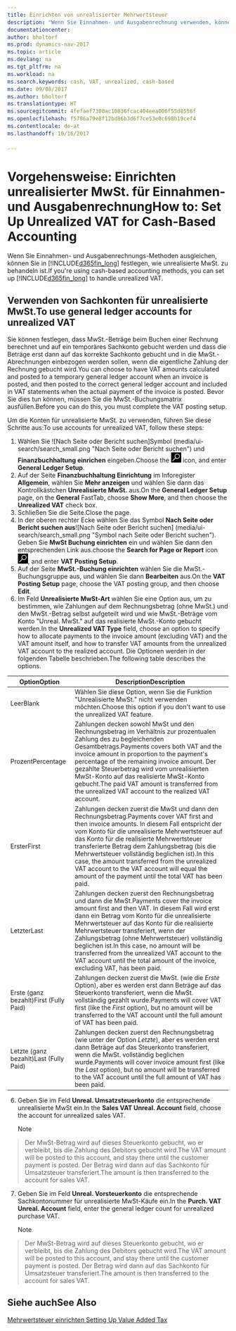 ```yaml
---
title: Einrichten von unrealisierter Mehrwertsteuer
description: "Wenn Sie Einnahmen- und Ausgabenrechnung verwenden, können Sie angeben, wie Sie unrealisierte MwSt. für Verkäufe und Einkäufe behandeln möchten."
documentationcenter: 
author: bholtorf
ms.prod: dynamics-nav-2017
ms.topic: article
ms.devlang: na
ms.tgt_pltfrm: na
ms.workload: na
ms.search.keywords: cash, VAT, unrealized, cash-based
ms.date: 09/08/2017
ms.author: bholtorf
ms.translationtype: HT
ms.sourcegitcommit: 4fefaef7380ac10836fcac404eea006f55d8556f
ms.openlocfilehash: f5786a79e8f12bd86b3d6f7ce53e0c698b19cef4
ms.contentlocale: de-at
ms.lasthandoff: 10/16/2017

---
```


# <a name="how-to-set-up-unrealized-vat-for-cash-based-accounting"></a><span data-ttu-id="2c531-103">Vorgehensweise: Einrichten unrealisierter MwSt. für Einnahmen- und Ausgabenrechnung</span><span class="sxs-lookup"><span data-stu-id="2c531-103">How to: Set Up Unrealized VAT for Cash-Based Accounting</span></span>
<span data-ttu-id="2c531-104">Wenn Sie Einnahmen- und Ausgabenrechnungs-Methoden ausgleichen, können Sie in [!INCLUDE[d365fin_long](includes/d365fin_long_md.md)] festlegen, wie unrealisierte MwSt. zu behandeln ist.</span><span class="sxs-lookup"><span data-stu-id="2c531-104">If you're using cash-based accounting methods, you can set up [!INCLUDE[d365fin_long](includes/d365fin_long_md.md)] to handle unrealized VAT.</span></span>

## <a name="to-use-general-ledger-accounts-for-unrealized-vat"></a><span data-ttu-id="2c531-105">Verwenden von Sachkonten für unrealisierte MwSt.</span><span class="sxs-lookup"><span data-stu-id="2c531-105">To use general ledger accounts for unrealized VAT</span></span>
<span data-ttu-id="2c531-106">Sie können festlegen, dass MwSt.-Beträge beim Buchen einer Rechnung berechnet und auf ein temporäres Sachkonto gebucht werden und dass die Beträge erst dann auf das korrekte Sachkonto gebucht und in die MwSt.-Abrechnungen einbezogen werden sollen, wenn die eigentliche Zahlung der Rechnung gebucht wird.</span><span class="sxs-lookup"><span data-stu-id="2c531-106">You can choose to have VAT amounts calculated and posted to a temporary general ledger account when an invoice is posted, and then posted to the correct general ledger account and included in VAT statements when the actual payment of the invoice is posted.</span></span> <span data-ttu-id="2c531-107">Bevor Sie dies tun können, müssen Sie die MwSt.-Buchungsmatrix ausfüllen.</span><span class="sxs-lookup"><span data-stu-id="2c531-107">Before you can do this, you must complete the VAT posting setup.</span></span>

<span data-ttu-id="2c531-108">Um die Konten für unrealisierte MwSt. zu verwenden, führen Sie diese Schritte aus:</span><span class="sxs-lookup"><span data-stu-id="2c531-108">To use accounts for unrealized VAT, follow these steps:</span></span>
1. <span data-ttu-id="2c531-109">Wählen Sie ![Nach Seite oder Bericht suchen]Symbol (media/ui-search/search_small.png "Nach Seite oder Bericht suchen") und **Finanzbuchhaltung einrichen** eingeben.</span><span class="sxs-lookup"><span data-stu-id="2c531-109">Choose the ![Search for Page or Report](media/ui-search/search_small.png "Search for Page or Report icon") icon, and enter **General Ledger Setup**.</span></span> 
2. <span data-ttu-id="2c531-110">Auf der Seite **Finanzbuchhaltung Einrichtung** im Inforegister **Allgemein**, wählen Sie **Mehr anzeigen** und wählen Sie dann das Kontrollkästchen **Unrealisierte MwSt.** aus.</span><span class="sxs-lookup"><span data-stu-id="2c531-110">On the **General Ledger Setup** page, on the **General** FastTab, choose **Show More**, and then choose the **Unrealized VAT** check box.</span></span>
3. <span data-ttu-id="2c531-111">Schließen Sie die Seite.</span><span class="sxs-lookup"><span data-stu-id="2c531-111">Close the page.</span></span>
4. <span data-ttu-id="2c531-112">In der oberen rechter Ecke wählen Sie das Symbol **Nach Seite oder Bericht suchen aus**![Nach Seite oder Bericht suchen] (media/ui-search/search_small.png "Symbol nach Seite oder Bericht suchen"). Geben Sie **MwSt Buchung einrichten** ein und wählen Sie dann den entsprechenden Link aus.</span><span class="sxs-lookup"><span data-stu-id="2c531-112">choose the **Search for Page or Report** icon ![Search for Page or Report](media/ui-search/search_small.png "Search for Page or Report icon"), and enter **VAT Posting Setup**.</span></span> 
5. <span data-ttu-id="2c531-113">Auf der Seite **MwSt.-Buchung einrichten** wählen Sie die MwSt.-Buchungsgruppe aus, und wählen Sie dann **Bearbeiten** aus.</span><span class="sxs-lookup"><span data-stu-id="2c531-113">On the **VAT Posting Setup** page, choose the VAT posting group, and then choose **Edit**.</span></span> 
6. <span data-ttu-id="2c531-114">Im Feld **Unrealisierte MwSt-Art** wählen Sie eine Option aus, um zu bestimmen, wie Zahlungen auf dem Rechnungsbetrag (ohne MwSt.) und den MwSt.-Betrag selbst aufgeteilt wird und wie MwSt.-Beträge vom Konto "Unreal. MwSt." auf das realisierte MwSt.-Konto gebucht werden.</span><span class="sxs-lookup"><span data-stu-id="2c531-114">In the **Unrealized VAT Type** field, choose an option to specify how to allocate payments to the invoice amount (excluding VAT) and the VAT amount itself, and how to transfer VAT amounts from the unrealized VAT account to the realized account.</span></span> <span data-ttu-id="2c531-115">Die Optionen werden in der folgenden Tabelle beschrieben.</span><span class="sxs-lookup"><span data-stu-id="2c531-115">The following table describes the options.</span></span>

| <span data-ttu-id="2c531-116">Option</span><span class="sxs-lookup"><span data-stu-id="2c531-116">Option</span></span> | <span data-ttu-id="2c531-117">Description</span><span class="sxs-lookup"><span data-stu-id="2c531-117">Description</span></span> |
| --- | --- |
| <span data-ttu-id="2c531-118">Leer</span><span class="sxs-lookup"><span data-stu-id="2c531-118">Blank</span></span> | <span data-ttu-id="2c531-119">Wählen Sie diese Option, wenn Sie die Funktion "Unrealisierte MwSt." nicht verwenden möchten.</span><span class="sxs-lookup"><span data-stu-id="2c531-119">Choose this option if you don't want to use the unrealized VAT feature.</span></span> |
| <span data-ttu-id="2c531-120">Prozent</span><span class="sxs-lookup"><span data-stu-id="2c531-120">Percentage</span></span> | <span data-ttu-id="2c531-121">Zahlungen decken sowohl MwSt und den Rechnungsbetrag im Verhältnis zur prozentualen Zahlung des zu begleichenden Gesamtbetrags.</span><span class="sxs-lookup"><span data-stu-id="2c531-121">Payments covers both VAT and the invoice amount in proportion to the payment's percentage of the remaining invoice amount.</span></span> <span data-ttu-id="2c531-122">Der gezahlte Steuerbetrag wird vom unrealisierten MwSt-Konto auf das realisierte MwSt-Konto gebucht.</span><span class="sxs-lookup"><span data-stu-id="2c531-122">The paid VAT amount is transferred from the unrealized VAT account to the realized VAT account.</span></span> |
| <span data-ttu-id="2c531-123">Erster</span><span class="sxs-lookup"><span data-stu-id="2c531-123">First</span></span> | <span data-ttu-id="2c531-124">Zahlungen decken zuerst die MwSt und dann den Rechnungsbetrag.</span><span class="sxs-lookup"><span data-stu-id="2c531-124">Payments cover VAT first and then invoice amounts.</span></span> <span data-ttu-id="2c531-125">In diesem Fall entspricht der vom Konto für die unrealisierte Mehrwertsteuer auf das Konto für die realisierte Mehrwertsteuer transferierte Betrag dem Zahlungsbetrag (bis die Mehrwertsteuer vollständig beglichen ist).</span><span class="sxs-lookup"><span data-stu-id="2c531-125">In this case, the amount transferred from the unrealized VAT account to the VAT account will equal the amount of the payment until the total VAT has been paid.</span></span> |
| <span data-ttu-id="2c531-126">Letzter</span><span class="sxs-lookup"><span data-stu-id="2c531-126">Last</span></span> | <span data-ttu-id="2c531-127">Zahlungen decken zuerst den Rechnungsbetrag und dann die MwSt.</span><span class="sxs-lookup"><span data-stu-id="2c531-127">Payments cover the invoice amount first and then VAT.</span></span> <span data-ttu-id="2c531-128">In diesem Fall wird erst dann ein Betrag vom Konto für die unrealisierte Mehrwertsteuer auf das Konto für die realisierte Mehrwertsteuer transferiert, wenn der Zahlungsbetrag (ohne Mehrwertsteuer) vollständig beglichen ist.</span><span class="sxs-lookup"><span data-stu-id="2c531-128">In this case, no amount will be transferred from the unrealized VAT account to the VAT account until the total amount of the invoice, excluding VAT, has been paid.</span></span> |
| <span data-ttu-id="2c531-129">Erste (ganz bezahlt)</span><span class="sxs-lookup"><span data-stu-id="2c531-129">First (Fully Paid)</span></span> | <span data-ttu-id="2c531-130">Zahlungen decken zuerst die MwSt. (wie die  _Erste_ Option), aber es werden erst dann Beträge auf das Steuerkonto transferiert, wenn die MwSt. vollständig gezahlt wurde.</span><span class="sxs-lookup"><span data-stu-id="2c531-130">Payments will cover VAT first (like the _First_ option), but no amount will be transferred to the VAT account until the full amount of VAT has been paid.</span></span> |
| <span data-ttu-id="2c531-131">Letzte (ganz bezahlt)</span><span class="sxs-lookup"><span data-stu-id="2c531-131">Last (Fully Paid)</span></span> | <span data-ttu-id="2c531-132">Zahlungen decken zuerst den Rechnungsbetrag (wie unter der Option _Letzte_), aber es werden erst dann Beträge auf das Steuerkonto transferiert, wenn die MwSt. vollständig beglichen wurde.</span><span class="sxs-lookup"><span data-stu-id="2c531-132">Payments will cover invoice amount first (like the _Last_ option), but no amount will be transferred to the VAT account until the full amount of VAT has been paid.</span></span> |

6. <span data-ttu-id="2c531-133">Geben Sie im Feld  **Unreal. Umsatzsteuerkonto** die entsprechende unrealisierte MwSt ein.</span><span class="sxs-lookup"><span data-stu-id="2c531-133">In the **Sales VAT Unreal. Account** field, choose the account for unrealized sales VAT.</span></span>

    > [!NOTE]  
>   <span data-ttu-id="2c531-134">Der MwSt-Betrag wird auf dieses Steuerkonto gebucht, wo er verbleibt, bis die Zahlung des Debitors gebucht wird.</span><span class="sxs-lookup"><span data-stu-id="2c531-134">The VAT amount will be posted to this account, and stay there until the customer payment is posted.</span></span> <span data-ttu-id="2c531-135">Der Betrag wird dann auf das Sachkonto für Umsatzsteuer transferiert.</span><span class="sxs-lookup"><span data-stu-id="2c531-135">The amount is then transferred to the account for sales VAT.</span></span>
7. <span data-ttu-id="2c531-136">Geben Sie im Feld **Unreal. Vorsteuerkonto** die entsprechende Sachkontonummer für unrealisierte MwSt-Käufe ein.</span><span class="sxs-lookup"><span data-stu-id="2c531-136">In the **Purch. VAT Unreal. Account** field, enter the general ledger count for unrealized purchase VAT.</span></span>

    > [!NOTE]  
>   <span data-ttu-id="2c531-137">Der MwSt-Betrag wird auf dieses Steuerkonto gebucht, wo er verbleibt, bis die Zahlung des Debitors gebucht wird.</span><span class="sxs-lookup"><span data-stu-id="2c531-137">The VAT amount will be posted to this account, and stay there until the customer payment is posted.</span></span> <span data-ttu-id="2c531-138">Der Betrag wird dann auf das Sachkonto für Umsatzsteuer transferiert.</span><span class="sxs-lookup"><span data-stu-id="2c531-138">The amount is then transferred to the account for sales VAT.</span></span>

## <a name="see-also"></a><span data-ttu-id="2c531-139">Siehe auch</span><span class="sxs-lookup"><span data-stu-id="2c531-139">See Also</span></span>
[<span data-ttu-id="2c531-140"> Mehrwertsteuer einrichten </span><span class="sxs-lookup"><span data-stu-id="2c531-140">Setting Up Value Added Tax</span></span>](finance-setup-vat.md)
